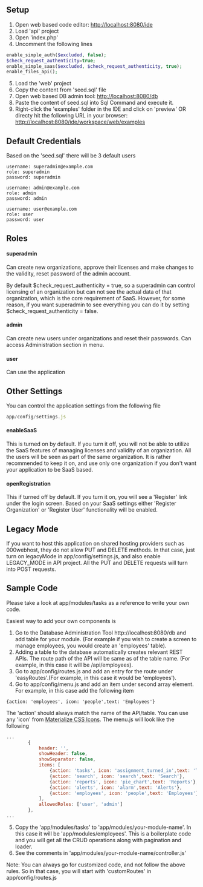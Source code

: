 Setup
-----

1. Open web based code editor: <a href="http://localhost:8080/ide" target="_blank">http://localhost:8080/ide</a> 
2. Load 'api' project
3. Open 'index.php'
4. Uncomment the following lines 
```php
enable_simple_auth($excluded, false);
$check_request_authenticity=true;
enable_simple_saas($excluded, $check_request_authenticity, true);
enable_files_api();
```
5. Load the 'web' project
6. Copy the content from 'seed.sql' file
7. Open web based DB admin tool: <a href="http://localhost:8080/db" target="_blank">http://localhost:8080/db</a> 
8. Paste the content of seed.sql into Sql Command and execute it.
9. Right-click the 'examples' folder in the IDE and click on 'preview' OR directy hit the following URL in your browser: <a href="http://localhost:8080/ide/workspace/web/examples" target="_blank">http://localhost:8080/ide/workspace/web/examples</a> 

Default Credentials
-----

Based on the 'seed.sql' there will be 3 default users

```
username: superadmin@example.com
role: superadmin
password: superadmin

username: admin@example.com
role: admin
password: admin

username: user@example.com
role: user
password: user
```

Roles
-----

#### superadmin

Can create new organizations, approve their licenses and make changes to the validity, reset password of the admin account.

By default $check_request_authenticity = true, so a superadmin can control licensing of an organization but can not see the actual data of that organization, which is the core requirement of SaaS.
However, for some reason, if you want superadmin to see everything you can do it by setting $check_request_authenticity = false.

#### admin

Can create new users under organizations and reset their passwords. Can access Administration section in menu.

#### user

Can use the application

Other Settings
-----

You can control the application settings from the following file

```JavaScript
app/config/settings.js
```

#### enableSaaS

This is turned on by default. If you turn it off, you will not be able to utilize the SaaS features of managing licenses and validity of an organization.
All the users will be seen as part of the same organization. It is rather recommended to keep it on, and use only one organization if you don't want your application to be SaaS based.

#### openRegistration

This if turned off by default. If you turn it on, you will see a 'Register' link under the login screen. Based on your SaaS settings either 'Register Organization' or 'Register User' functionality will be enabled.

Legacy Mode
-----
If you want to host this application on shared hosting providers such as 000webhost, they do not allow PUT and DELETE methods. In that case, just turn on legacyMode in app/config/settings.js, and also enable LEGACY_MODE in API project. All the PUT and DELETE requests will turn into POST requests.

Sample Code
-----
Please take a look at app/modules/tasks as a reference to write your own code.

Easiest way to add your own components is
1. Go to the Database Administration Tool http://localhost:8080/db and add table for your module. (For example if you wish to create a screen to manage employees, you would create an 'employees' table).
2. Adding a table to the database automatically creates relevant REST APIs. The route path of the API will be same as of the table name. (For example, in this case it will be /api/employees).
3. Go to app/config/routes.js and add an entry for the route under 'easyRoutes'.(For example, in this case it would be 'employees').
4. Go to app/config/menu.js and add an item under second array element.
For example, in this case add the following item
```
{action: 'employees', icon: 'people',text: 'Employees'}
```
The 'action' should always match the name of the API/table. You can use any 'icon' from [Materialize CSS Icons](https://materializecss.com/icons.html).
The menu.js will look like the following
```JavaScript
...
        {
            header: '',
            showHeader: false,
            showSeparator: false,
            items: [
        	    {action: 'tasks', icon: 'assignment_turned_in',text: 'Tasks'},
        	    {action: 'search', icon: 'search',text: 'Search'},
        	    {action: 'reports', icon: 'pie_chart',text: 'Reports'},
        	    {action: 'alerts', icon: 'alarm',text: 'Alerts'},
        	    {action: 'employees', icon: 'people',text: 'Employees'}
	        ],
	        allowedRoles: ['user', 'admin']
        },
...
```
5. Copy the 'app/modules/tasks' to 'app/modules/your-module-name'. In this case it will be 'app/modules/employees'. This is a boilerplate code and you will get all the CRUD operations along with pagination and loader.
6. See the comments in 'app/modules/your-module-name/controller.js'

Note: You can always go for customized code, and not follow the above rules. So in that case, you will start with 'customRoutes' in app/config/routes.js